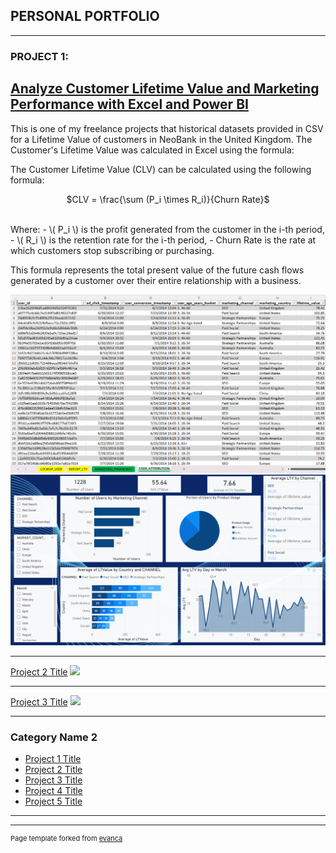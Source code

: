 
## PERSONAL PORTFOLIO

---

### PROJECT 1: 

## [Analyze Customer Lifetime Value and Marketing Performance with Excel and Power BI](/sample_page)
This is one of my freelance projects that historical datasets provided in CSV for a Lifetime Value of customers in NeoBank in the United Kingdom.
The Customer's Lifetime Value was calculated in Excel using the formula:  

The Customer Lifetime Value (CLV) can be calculated using the following formula:

<p style="text-align: center;"> $CLV = \frac{\sum (P_i \times R_i)}{Churn Rate}$ </p>

<br>
Where:
- \( P_i \) is the profit generated from the customer in the i-th period,
- \( R_i \) is the retention rate for the i-th period,
- Churn Rate is the rate at which customers stop subscribing or purchasing.

This formula represents the total present value of the future cash flows generated by a customer over their entire relationship with a business.


<img src="images/Excel Cover Upwork.png"/>


<img src="images/Cover Photo Upwork.png"/>

---
[Project 2 Title](/pdf/sample_presentation.pdf)
<img src="images/dummy_thumbnail.jpg?raw=true"/>

---
[Project 3 Title](http://example.com/)
<img src="images/dummy_thumbnail.jpg?raw=true"/>

---

### Category Name 2

- [Project 1 Title](http://example.com/)
- [Project 2 Title](http://example.com/)
- [Project 3 Title](http://example.com/)
- [Project 4 Title](http://example.com/)
- [Project 5 Title](http://example.com/)

---




---
<p style="font-size:11px">Page template forked from <a href="https://github.com/evanca/quick-portfolio">evanca</a></p>
<!-- Remove above link if you don't want to attibute -->
